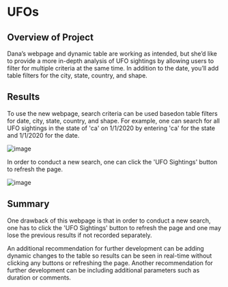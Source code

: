 # UFOs

## Overview of Project

Dana’s webpage and dynamic table are working as intended, but she’d like to provide a more in-depth analysis of UFO sightings by allowing users to filter for multiple criteria at the same time. In addition to the date, you’ll add table filters for the city, state, country, and shape.

## Results

To use the new webpage, search criteria can be used basedon table filters for date, city, state, country, and shape. For example, one can search for all UFO sightings in the state of 'ca' on 1/1/2020 by entering 'ca' for the state and 1/1/2020 for the date. 

![image](https://user-images.githubusercontent.com/76754655/116792991-1b9aa980-aa92-11eb-8d1b-21f58a05e7d1.png)

In order to conduct a new search, one can click the 'UFO Sightings' button to refresh the page.

![image](https://user-images.githubusercontent.com/76754655/116793021-438a0d00-aa92-11eb-8403-5f0c5590a162.png)

## Summary

One drawback of this webpage is that in order to conduct a new search, one has to click the 'UFO Sightings' button to refresh the page and one may lose the previous results if not recorded separately.

An additional recommendation for further development can be adding dynamic changes to the table so results can be seen in real-time without clicking any buttons or refreshing the page. Another recommendation for further development can be including additional parameters such as duration or comments.
